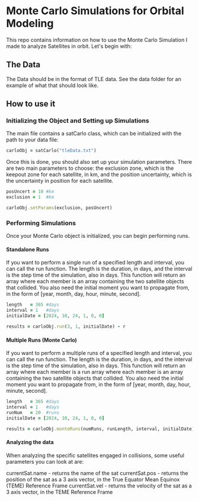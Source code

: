 # Monte Carlo Simulations for Orbital Modeling

This repo contains information on how to use the Monte Carlo Simulation I made to analyze Satellites in orbit. Let's begin with:

## The Data

The Data should be in the format of TLE data. See the data folder for an example of what that should look like.

## How to use it

### Initializing the Object and Setting up Simulations

The main file contains a satCarlo class, which can be initialized with the path to your data file:

``` Ruby
carloObj = satCarlo("tleData.txt")
```

Once this is done, you should also set up your simulation parameters. There are two main parameters to choose: the exclusion zone, which is the keepout zone for each satellite, in km, and the position uncertainty, which is the uncertainty in position for each satellite.

``` Ruby
posUncert = 10 #km
exclusion = 1  #km

carloObj.setParams(exclusion, posUncert)
```

### Performing Simulations

Once your Monte Carlo object is initialized, you can begin performing runs.

#### Standalone Runs

If you want to perform a single run of a specified length and interval, you can call the run function. The length is the duration, in days, and the interval is the step time of the simulation, also in days. This function will return an array where each member is an array containing the two satellite objects that collided. You also need the initial moment you want to propagate from, in the form of [year, month, day, hour, minute, second].

``` Ruby
length   = 365 #days
interval = 1   #days
initialDate = [2024, 10, 24, 1, 0, 0]

results = carloObj.run(3, 1, initialDate) - r
```

#### Multiple Runs (Monte Carlo)
If you want to perform a multiple runs of a specified length and interval, you can call the run function. The length is the duration, in days, and the interval is the step time of the simulation, also in days. This function will return an array where each member is a run array where each member is an array containing the two satellite objects that collided. You also need the initial moment you want to propagate from, in the form of [year, month, day, hour, minute, second].

``` Ruby
length   = 365 #days
interval = 1   #days
runNum   = 20  #runs
initialDate = [2024, 10, 24, 1, 0, 0]

results = carloObj.monteRuns(numRuns, runLength, interval, initialDate)
```

#### Analyzing the data

When analyzing the specific satellites engaged in collisions, some useful parameters you can look at are:

currentSat.name - returns the name of the sat
currentSat.pos  - returns the position of the sat as a 3 axis vector, in the True Equator Mean Equinox (TEME) Reference Frame
currentSat.vel  - returns the velocity of the sat as a 3 axis vector, in the TEME Reference Frame
